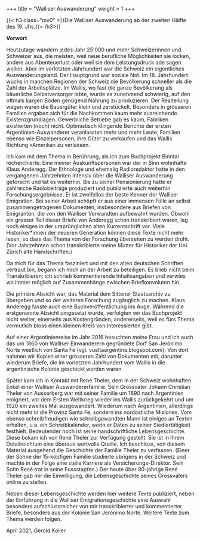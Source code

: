 +++
title = "Walliser Auswanderung"
weight = 1
+++

{{< h3 class="mv0" >}}Die Walliser Auswanderung ab der zweiten Hälfte des 19. Jhs.{{< /h3>}}

**Vorwort**

Heutzutage wandern jedes Jahr 25\'000 und mehr Schweizerinnen und
Schweizer aus, die meisten, weil neue berufliche Möglichkeiten sie
locken, andere aus Abenteuerlust oder weil sie dem Leistungsdruck ade
sagen wollen. Aber im vorletzten Jahrhundert war die Schweiz ein
eigentliches Auswanderungsland. Der Hauptgrund war soziale Not. Im 18.
Jahrhundert wuchs in manchen Regionen der Schweiz die Bevölkerung
schneller als die Zahl der Arbeitsplätze. Im Wallis, wo fast die ganze
Bevölkerung als bäuerliche Selbstversorger lebte, wurde es zunehmend
schwierig, auf den oftmals kargen Böden genügend Nahrung zu produzieren.
Der Realteilung wegen waren die Bauergüter klein und zerstückelt.
Besonders in grösseren Familien ergaben sich für die Nachkommen kaum
mehr ausreichende Existenzgrundlagen. Gewerbliche Betriebe gab es kaum,
Fabriken existierten (noch) nicht. Optimistisch klingende Berichte der
ersten Argentinien-Auswanderer veranlassten mehr und mehr Leute,
Familien ebenso wie Einzelpersonen, ihre Güter zu verkaufen und das
Wallis Richtung «Amerika» zu verlassen.

Ich kam mit dem Thema in Berührung, als ich zum Buchprojekt Binntal
recherchierte. Eine meiner Auskunftspersonen war der in Binn wohnhafte
Klaus Anderegg. Der Ethnologe und ehemalig Radioredaktor hatte in den
vergangenen Jahrzehnten intensiv über die Walliser Auswanderung
geforscht und tat es weiterhin. Bis zu seiner Pensionierung hatte er
zahlreiche Radiobeiträge produziert und publizierte auch weiterhin
Forschungsergebnisse. Er ist zweifellos der beste Kenner der Walliser
Emigration. Bei seiner Arbeit schöpft er aus einer immensen Fülle an
selbst zusammengetragenen Dokumenten, insbesondere aus Briefen von
Emigranten, die von den Walliser Verwandten aufbewahrt wurden. Obwohl
ein grosser Teil dieser Briefe von Anderegg schon transkribiert waren,
lag noch einiges in der ursprünglichen alten Kurrentschrift vor. Viele
Historiker\*innen der neueren Generation können diese Texte nicht mehr
lesen, so dass das Thema von der Forschung übersehen zu werden droht.
(Vor Jahrzehnten schon transkribierte meine Mutter für Historiker der
Uni Zürich alte Handschriften.)

Da mich für das Thema fasziniert und mit den alten deutschen Schriften
vertraut bin, begann ich mich an der Arbeit zu beteiligen. Es blieb
nicht beim Transkribieren; ich schrieb kommentierende Inhaltsangaben und
verwies wo immer möglich auf Zusammenhänge zwischen Briefkonvoluten hin.

Die primäre Absicht war, das Material dem Sittener Staatsarchiv zu
übergeben und so der weiteren Forschung zugänglich zu machen. Klaus
Anderegg fasste auch eine Buchveröffentlichung ins Auge. Während die
erstgenannte Absicht umgesetzt wurde, verfolgten wir das Buchprojekt
nicht weiter, einerseits aus Kostengründen, andererseits, weil es fürs
Thema vermutlich bloss einen kleinen Kreis von Interessierten gibt.

Auf einer Argentinienreise im Jahr 2016 besuchten meine Frau und ich
auch das um 1860 von Walliser Einwanderern gegründete Dorf San Jerónimo
Norte westlich von Santa Fe (vgl. vueltaargentina.blogspot.com). Von
dort nahmen wir Kopien einer grösseren Zahl von Dokumenten mit, darunter
wiederum Briefe, die im vorletzten Jahrhundert vom Wallis in die
argentinische Kolonie geschickt worden waren.

Später kam ich in Kontakt mit René Theler, dem in der Schweiz wohnhaften
Enkel einer Walliser Auswandererfamilie. Sein Grossvater Johann
Christian Theler von Ausserberg war mit seiner Familie um 1890 nach
Argentinien emigriert, vor dem Ersten Weltkrieg wieder ins Wallis
zurückgekehrt und um 1920 ein zweites Mal ausgewandert. Wiederum nach
Argentinien, allerdings nicht mehr in die Provinz Santa Fe, sondern ins
nordöstliche Misiones. Vom ebenso schreibfreudigen wie schreibgewandten
Mann ist einiges an Texten erhalten, u.a. ein Schreibkalender, worin er
Daten zu seiner Siedlertätigkeit festhielt. Bedeutender noch ist seine
handschriftliche Lebensgeschichte. Diese bekam ich von René Theler zur
Verfügung gestellt. Sie ist in ihrem Detailreichtum eine überaus
wertvolle Quelle. Ich beschloss, von diesem Material ausgehend die
Geschichte der Familie Theler zu verfassen. (Einer der Söhne der
15-köpfigen Familie studierte übrigens in der Schweiz und machte in der
Folge eine steile Karriere als Versicherungs-Direktor. Sein Sohn René
trat in seine Fussstapfen.) Der heute über 80-jährige René Theler gab
mir die Einwilligung, die Lebensgeschichte seines Grossvaters online zu
stellen.

Neben dieser Lebensgeschichte werden hier weitere Texte publiziert,
neben der Einführung in die Walliser Emigrationsgeschichte eine Auswahl
besonders aufschlussreicher von mir transkribierter und kommentierter
Briefe, besonders aus der Kolonie San Jerónimo Norte. Weitere Texte zum
Thema werden folgen.

April 2021, Gerold Koller
